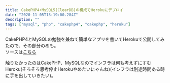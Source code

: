 ```yaml
---
title: CakePHP4+MySQL5(ClearDB)の構成でHerokuにデプロイ
date: "2020-11-05T13:19:00.284Z"
description: ""
tags: ["mysql", "php", "cakephp4", "cakephp", "heroku"]
---
```


CakePHP4とMySQLの勉強を兼ねて簡単なアプリを書いてHerokuで公開してみたので、その部分のめも。  
ソースは[こちら](https://github.com/rrih/feel)

触りたかったのはCakePHP、MySQLなのでインフラは何も考えずにすむHeroku(そろそろ思考停止Herokuやめたいにゃんね)(インフラは別途時間ある時に手を出していきたい)。
